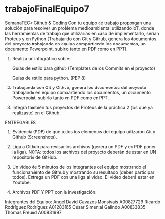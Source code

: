 # trabajoFinalEquipo7
SemanaTEC> Github &amp; Coding
Con tu equipo de trabajo propongan una solución para resolver un problema medioambiental utilizando IoT, donde las herramientas de trabajo que utilizarías en caso de implementarlo, serían Proteus y en Python (Trabajando con Git y Github, genera los documentos del proyecto trabajando en equipo compartiendo los documentos, un documento Powerpoint, subirlo tanto en PDF como en PPT).

1. Realiza un infográfico sobre:

     Guías de estilo para github (Templates de los Commits en el proyecto)

     Guías de estilo para python. (PEP 8)

2. Trabajando con Git y Github, genera los documentos del proyecto trabajando en equipo compartiendo los documentos, un documento Powerpoint, subirlo tanto en PDF como en PPT.

3. Integra también tus proyectos de Proteus de la práctica 2 (los que ya realizaste) en el Github.

ENTREGABLES

1. Evidencia (PDF) de que todos los elementos del equipo utilizaron Git y Github (Screenshots).

2. Liga a Github para revisar los archivos (genera un PDF y en PDF poner la liga). NOTA: todos los archivos del proyecto deberán de estar en UN repositorio de GitHub.

3. Un video de 5 minutos de los integrantes del equipo mostrando el funcionamiento de Github y mostrando su resultado (deben participar todos). Entrega un PDF con una liga al video. El video deberá estar en Youtube.

4. Archivos  PDF Y PPT con la investigación.

Integrantes del Equipo:
Angel David Cavazos Monsivais  A00827729
Ricardo Rodríguez Rodríguez  A01283165
César Simental Galindo  A00833835
Thomas Freund  A00831997
